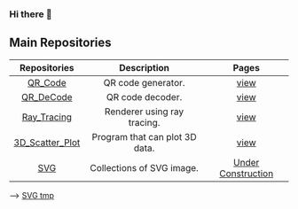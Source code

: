 ### Hi there 👋


## Main Repositories
| Repositories | Description | Pages |
|:-:|:-:|:-:|
| [QR_Code](https://github.com/KTechi/QR_Code) | QR code generator. | [view](https://KTechi.github.io/QR_Code/) |
| [QR_DeCode](https://github.com/KTechi/QR_DeCode) | QR code decoder. | [view](https://KTechi.github.io/QR_DeCode/) |
| [Ray_Tracing](https://github.com/KTechi/Ray_Tracing) | Renderer using ray tracing. | [view](https://KTechi.github.io/Ray_Tracing/) |
| [3D_Scatter_Plot](https://github.com/KTechi/3D_Scatter_Plot) | Program that can plot 3D data. | [view](https://KTechi.github.io/3D_Scatter_Plot/) |
| [SVG]() | Collections of SVG image. | [Under Construction]() |

--> [SVG tmp](https://github.com/KTechi/SVG-Collections)

<!--
**KTechi/KTechi** is a ✨ _special_ ✨ repository because its `README.md` (this file) appears on your GitHub profile.

Here are some ideas to get you started:

- 🔭 I’m currently working on ...
- 🌱 I’m currently learning ...
- 👯 I’m looking to collaborate on ...
- 🤔 I’m looking for help with ...
- 💬 Ask me about ...
- 📫 How to reach me: ...
- 😄 Pronouns: ...
- ⚡ Fun fact: ...
-->
